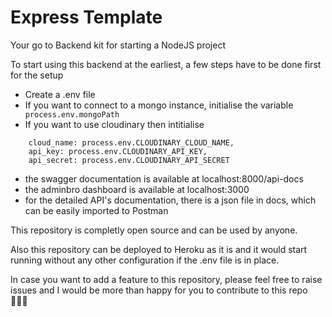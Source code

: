 # Express Template

Your go to Backend kit for starting a NodeJS project

To start using this backend at the earliest, a few steps have to be done first for the setup

- Create a .env file
- If you want to connect to a mongo instance, initialise the variable ``` process.env.mongoPath```
- If you want to use cloudinary then intitialise 

```
    cloud_name: process.env.CLOUDINARY_CLOUD_NAME,
    api_key: process.env.CLOUDINARY_API_KEY,
    api_secret: process.env.CLOUDINARY_API_SECRET
```

- the swagger documentation is available at localhost:8000/api-docs
- the adminbro dashboard is available at localhost:3000
- for the detailed API's documentation, there is a json file in docs, which can be easily imported to Postman

This repository is completly open source and can be used by anyone.

Also this repository can be deployed to Heroku as it is and it would start running without any other configuration if the .env file is in place.

In case you want to add a feature to this repository, please feel free to raise issues and I would be more than happy for you to contribute to this repo 👨🏽‍💻


